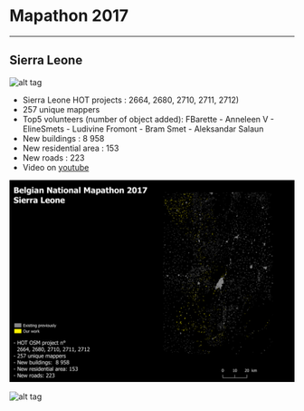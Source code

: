 # Mapathon 2017
----------


Sierra Leone 
---------------
![alt tag](https://github.com/tgrippa/Mapathon2017/blob/master/Illustrations/SierraLeone_situation.png)

- Sierra Leone HOT projects : 2664, 2680, 2710, 2711, 2712)
- 257 unique mappers
- Top5 volunteers (number of object added): FBarette - Anneleen V	- ElineSmets - Ludivine Fromont - Bram Smet - Aleksandar Salaun		
- New buildings :  8 958
- New residential area : 153
- New roads : 223
- Video on [youtube](https://youtu.be/-aN6fUrigaQ)

![alt tag](https://github.com/tgrippa/Mapathon2017/blob/master/Illustrations/SierraLeone_map.png)

![alt tag](https://github.com/tgrippa/Mapathon2017/blob/master/Illustrations/Mapathon2016accomplishment.gif)
